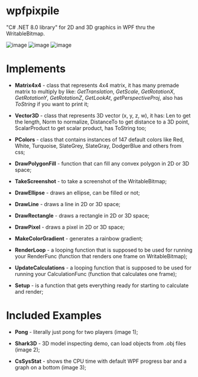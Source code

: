 # wpfpixpile
"C# .NET 8.0 library" for 2D and 3D graphics in WPF thru the WritableBitmap.

![image](https://github.com/user-attachments/assets/abf850a1-1d30-49e5-ab1e-6c17d5e81ae2)
![image](https://github.com/user-attachments/assets/424e391d-fe10-4405-9bc9-86d9fa44110d)
![image](https://github.com/user-attachments/assets/9661705b-6417-40b7-bd0a-6de497ab8973)

# Implements
* **Matrix4x4** -  class that represents 4x4 matrix, it has many premade matrix to multiply by like: _GetTranslation_, _GetScale_, _GetRotationX_, _GetRotationY_, _GetRotationZ_, _GetLookAt_, _getPerspectiveProj_, also has _ToString_ if you want to print it;

* **Vector3D** -  class that represents 3D vector (x, y, z, w), it has: Len to get the length, Norm to normalize, DistanceTo to get distance to a 3D point, ScalarProduct to get scalar product, has ToString too;

* **PColors** -  class that contains instances of 147 default colors like Red, White, Turquoise, SlateGrey, SlateGray, DodgerBlue and others from css;

* **DrawPolygonFill** -  function that can fill any convex polygon in 2D or 3D space;

* **TakeScreenshot** -  to take a screenshot of the WritableBitmap;

* **DrawEllipse** -  draws an ellipse, can be filled or not;

* **DrawLine** -  draws a line in 2D or 3D space;

* **DrawRectangle** -  draws a rectangle in 2D or 3D space;

* **DrawPixel** -  draws a pixel in 2D or 3D space;

* **MakeColorGradient** -  generates a rainbow gradient;

* **RenderLoop** -  a looping function that is supposed to be used for running your RenderFunc (function that renders one frame on WritableBitmap);

* **UpdateCalculations** -  a looping function that is supposed to be used for running your CalculationFunc (function that calculates one frame);

* **Setup** -  is a function that gets everything ready for starting to calculate and render;

# Included Examples
* **Pong** - literally just pong for two players (image 1);

* **Shark3D** - 3D model inspecting demo, can load objects from .obj files (image 2);

* **CsSysStat** - shows the CPU time with default WPF progress bar and a graph on a bottom (image 3);
